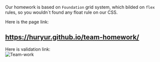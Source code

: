 Our homework is based on `Foundation` grid system, which bilded on `flex` rules, so you wouldn`t found any float rule on our CSS.


Here is the page link: 
## https://huryur.github.io/team-homework/ ##


Here is validation link:<br>
![Team-work](http://i.piccy.info/i9/e11fc986f0ae3b321327558fb48acc44/1480251575/13854/1087531/team_homework.png)
